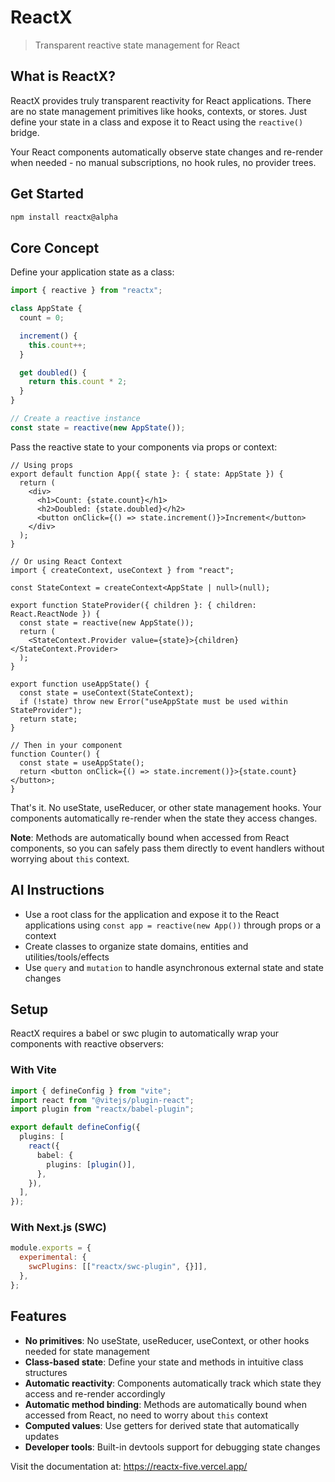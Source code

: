 # ReactX

> Transparent reactive state management for React

## What is ReactX?

ReactX provides truly transparent reactivity for React applications. There are no state management primitives like hooks, contexts, or stores. Just define your state in a class and expose it to React using the `reactive()` bridge.

Your React components automatically observe state changes and re-render when needed - no manual subscriptions, no hook rules, no provider trees.

## Get Started

```sh
npm install reactx@alpha
```

## Core Concept

Define your application state as a class:

```typescript
import { reactive } from "reactx";

class AppState {
  count = 0;

  increment() {
    this.count++;
  }

  get doubled() {
    return this.count * 2;
  }
}

// Create a reactive instance
const state = reactive(new AppState());
```

Pass the reactive state to your components via props or context:

```tsx
// Using props
export default function App({ state }: { state: AppState }) {
  return (
    <div>
      <h1>Count: {state.count}</h1>
      <h2>Doubled: {state.doubled}</h2>
      <button onClick={() => state.increment()}>Increment</button>
    </div>
  );
}

// Or using React Context
import { createContext, useContext } from "react";

const StateContext = createContext<AppState | null>(null);

export function StateProvider({ children }: { children: React.ReactNode }) {
  const state = reactive(new AppState());
  return (
    <StateContext.Provider value={state}>{children}</StateContext.Provider>
  );
}

export function useAppState() {
  const state = useContext(StateContext);
  if (!state) throw new Error("useAppState must be used within StateProvider");
  return state;
}

// Then in your component
function Counter() {
  const state = useAppState();
  return <button onClick={() => state.increment()}>{state.count}</button>;
}
```

That's it. No useState, useReducer, or other state management hooks. Your components automatically re-render when the state they access changes.

**Note**: Methods are automatically bound when accessed from React components, so you can safely pass them directly to event handlers without worrying about `this` context.

## AI Instructions

- Use a root class for the application and expose it to the React applications using `const app = reactive(new App())` through props or a context
- Create classes to organize state domains, entities and utilities/tools/effects
- Use `query` and `mutation` to handle asynchronous external state and state changes

## Setup

ReactX requires a babel or swc plugin to automatically wrap your components with reactive observers:

### With Vite

```typescript
import { defineConfig } from "vite";
import react from "@vitejs/plugin-react";
import plugin from "reactx/babel-plugin";

export default defineConfig({
  plugins: [
    react({
      babel: {
        plugins: [plugin()],
      },
    }),
  ],
});
```

### With Next.js (SWC)

```javascript
module.exports = {
  experimental: {
    swcPlugins: [["reactx/swc-plugin", {}]],
  },
};
```

## Features

- **No primitives**: No useState, useReducer, useContext, or other hooks needed for state management
- **Class-based state**: Define your state and methods in intuitive class structures
- **Automatic reactivity**: Components automatically track which state they access and re-render accordingly
- **Automatic method binding**: Methods are automatically bound when accessed from React, no need to worry about `this` context
- **Computed values**: Use getters for derived state that automatically updates
- **Developer tools**: Built-in devtools support for debugging state changes

Visit the documentation at: https://reactx-five.vercel.app/
